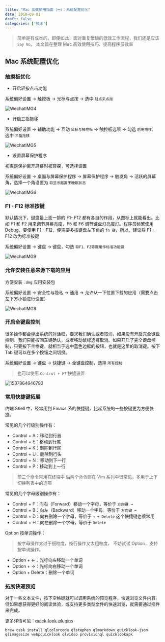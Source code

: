 ```yaml
---
title: "Mac 高效使用指南（一）：系统配置优化"
date: 2018-09-01
draft: false
categories: ['技术']
---
```


> 简单是有成本的。即便如此，面对重复繁琐的低效工作流程，我们还是应该 `Say No`。
> 本文旨在整理 Mac 高效使用技巧、提高程序员效率

## Mac 系统配置优化

### 触摸板优化

* 开启轻按点击功能

系统偏好设置 -> 触摸板 -> 光标与点按 -> 选中 `轻点来点按`

![WechatIMG4](/assets/img/media/WechatIMG4.png)

* 开启三指拖移

系统偏好设置 -> 辅助功能 -> 互动 `鼠标与触控板` -> 触控板选项 -> 勾选 `启用拖移`，选中 `三指拖移`

![WechatIMG5](/assets/img/media/WechatIMG5-1.png)

* 设置屏幕保护程序

初衷是保护离开屏幕时被窥探，可选择设置

系统偏好设置 -> 桌面与屏幕保护程序 -> 屏幕保护程序 -> 触发角 -> 活跃的屏幕角，选择一个角设置为 `将显示器置于睡眠状态`

![WechatIMG6](/assets/img/media/WechatIMG6.png)

### F1 - F12 标准按键

默认情况下，键盘最上面一排的 F1- F12 都有各自的作用，从图标上就能看出。比如 F1 和 F2 用来调节屏幕亮度，F5 和 F6 调节键盘灯亮度灯。程序员频繁使用 Debug，要使用 F1 - F12，便需要多按键盘左下角的 `fn 键`，所以，建议将 F1 - F12 改为标准按键

系统偏好设置 -> 键盘 -> 键盘，勾选 `将F1、F2等键用作标准功能键`

![WechatIMG9](/assets/img/media/WechatIMG9.png)

### 允许安装任意来源下载的应用

方便安装 `.dmg` 应用安装包

系统偏好设置 -> 安全性与隐私 -> 通用 -> 允许从一下位置下载的应用（需要点击左下方小锁进行设置）

![WechatIMG8](/assets/img/media/WechatIMG8.png)

### 开启全键盘控制

很多操作都会弹出系统的对话框，要求我们确认或者取消，如果没有开启完全键盘控制，我们只能按回车键确认，或者移动鼠标选择取消。如果开启了完全键盘控制，只要按下空格键，就相当于选中蓝色边框的按钮，也就是这里的取消键。按下 Tab 键可以在多个按钮之间切换。

系统偏好设置 -> 键盘 -> 快捷键 -> 全键盘控制，选择 `所有控制`

> 也可以使用 `Control + F7` 快捷设置

![1537864646793](/assets/img/media/1537864646793.jpg)

### 常用快捷键拓展

终端 Shell 中，经常用到 Emacs 系的快捷键，比起系统的一些按键更为方便快捷。

常见的几个行级别操作有：

* Control + A：移动到行首
* Control + E：移动到行尾
* Control + K：删除到行尾
* Control + U：删除到行头
* Control + N：移动到下一行
* Control + P：移动到上一行

> 前三个命令常用在终端中
> 后两个命令则在 Vim 系列中很常见，多用于上下切换列表中的选项

常见的几个字母级别操作有：

* Control + F：向右（Forward）移动一个字母，等价于 `方向键 →`
* Control + B：向左（Backward）移动一个字母，等价于 `方向键 ←`
* Control + D：向右删除一个字母，等价于 `→ + Delete` 这个快捷键也很常用
* Control + H：向左删除一个字母，等价于 `Delete`

Option 按单词操作：

> 按字母操作太过于细粒度，按行操作又太粗粒度， 不妨试试 Option，支持按单词操作。

* Option + ←：光标向左移动一个单词
* Option + →：光标向右移动一个单词
* Option + Delete：删除一个单词

### 拓展快速预览

对于一些文本文件，按下空格键就可以调用系统的预览程序，快速浏览文件内容。但如果想获得更好的阅读体验，或支持更多类型文件的快速浏览，就需要通过插件来完成。

更多详情可见：[quick-look-plugins](https://github.com/sindresorhus/quick-look-plugins)

```
brew cask install qlcolorcode qlstephen qlmarkdown quicklook-json qlimagesize webpquicklook qlvideo provisionql quicklookapk
```

